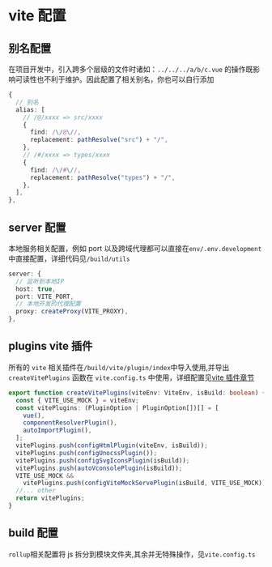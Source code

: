 # vite 配置

## 别名配置

在项目开发中，引入跨多个层级的文件时诸如：`../../../a/b/c.vue` 的操作既影响可读性也不利于维护。因此配置了相关别名，你也可以自行添加

```ts
{
  // 别名
  alias: [
    // /@/xxxx => src/xxxx
    {
      find: /\/@\//,
      replacement: pathResolve("src") + "/",
    },
    // /#/xxxx => types/xxxx
    {
      find: /\/#\//,
      replacement: pathResolve("types") + "/",
    },
  ],
},
```

## server 配置

本地服务相关配置，例如 port 以及跨域代理都可以直接在`env/.env.development`中直接配置，详细代码见`/build/utils`

```ts
server: {
  // 监听到本地IP
  host: true,
  port: VITE_PORT,
  // 本地开发的代理配置
  proxy: createProxy(VITE_PROXY),
},
```

## plugins vite 插件

所有的 `vite` 相关插件在`/build/vite/plugin/index`中导入使用,并导出 `createVitePlugins` 函数在 `vite.config.ts` 中使用，详细配置见[vite 插件章节](./vite-plugin)

```ts
export function createVitePlugins(viteEnv: ViteEnv, isBuild: boolean) {
  const { VITE_USE_MOCK } = viteEnv;
  const vitePlugins: (PluginOption | PluginOption[])[] = [
    vue(),
    componentResolverPlugin(),
    autoImportPlugin(),
  ];
  vitePlugins.push(configHtmlPlugin(viteEnv, isBuild));
  vitePlugins.push(configUnocssPlugin());
  vitePlugins.push(configSvgIconsPlugin(isBuild));
  vitePlugins.push(autoVconsolePlugin(isBuild));
  VITE_USE_MOCK &&
    vitePlugins.push(configViteMockServePlugin(isBuild, VITE_USE_MOCK));
  //... other
  return vitePlugins;
}
```

## build 配置

`rollup`相关配置将 js 拆分到模块文件夹,其余并无特殊操作，见`vite.config.ts`
